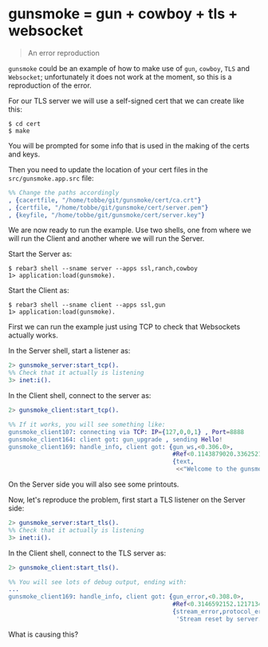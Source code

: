 # gunsmoke = gun + cowboy + tls + websocket
> An error reproduction

`gunsmoke` could be an example of how to make use of `gun`,
`cowboy`, `TLS` and `Websocket`; unfortunately it does not
work at the moment, so this is a reproduction of the error.

For our TLS server we will use a self-signed cert that we
can create like this:

``` 4d
$ cd cert
$ make
```

You will be prompted for some info that is used in the
making of the certs and keys.

Then you need to update the location of your cert files
in the `src/gunsmoke.app.src` file:

```erlang
%% Change the paths accordingly    
, {cacertfile, "/home/tobbe/git/gunsmoke/cert/ca.crt"}
, {certfile, "/home/tobbe/git/gunsmoke/cert/server.pem"}
, {keyfile, "/home/tobbe/git/gunsmoke/cert/server.key"}
```

We are now ready to run the example.
Use two shells, one from where we will run the Client and
another where we will run the Server.

Start the Server as:

```
$ rebar3 shell --sname server --apps ssl,ranch,cowboy
1> application:load(gunsmoke).
```

Start the Client as:

```
$ rebar3 shell --sname client --apps ssl,gun
1> application:load(gunsmoke).
```

First we can run the example just using TCP to check that Websockets
actually works.

In the Server shell, start a listener as:

```erlang
2> gunsmoke_server:start_tcp().
%% Check that it actually is listening
3> inet:i().
```

In the Client shell, connect to the server as:

```erlang
2> gunsmoke_client:start_tcp().

%% If it works, you will see something like: 
gunsmoke_client107: connecting via TCP: IP={127,0,0,1} , Port=8888                                   
gunsmoke_client164: client got: gun_upgrade , sending Hello!                                         
gunsmoke_client169: handle_info, client got: {gun_ws,<0.306.0>,
                                              #Ref<0.1143879020.3362521093.153723>,
                                              {text,
                                               <<"Welcome to the gunsmoke server!">>}}
```

On the Server side you will also see some printouts.

Now, let's reproduce the problem, first start a TLS listener
on the Server side:

```erlang
2> gunsmoke_server:start_tls().
%% Check that it actually is listening
3> inet:i().
```
In the Client shell, connect to the TLS server as:

```erlang
2> gunsmoke_client:start_tls().

%% You will see lots of debug output, ending with:
...
gunsmoke_client169: handle_info, client got: {gun_error,<0.308.0>,
                                              #Ref<0.3146592152.1217134599.144411>,
                                              {stream_error,protocol_error,
                                               'Stream reset by server.'}}
```

What is causing this?
